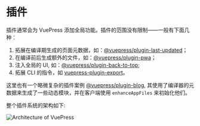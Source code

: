 # 插件

插件通常会为 VuePress 添加全局功能。插件的范围没有限制——一般有下面几种：

1. 拓展在编译期生成的页面元数据，如：[@vuepress/plugin-last-updated](./official/plugin-last-updated.md)；
2. 在编译前后生成额外的文件，如：[@vuepress/plugin-pwa](./official/plugin-pwa.md)；
3. 注入全局的 UI, 如：[@vuepress/plugin-back-to-top](./official/plugin-back-to-top.md);
4. 拓展 CLI 的指令，如 [vuepress-plugin-export](https://github.com/ulivz/vuepress-plugin-export)。

这里也有一个略微复杂的插件案例 [@vuepress/plugin-blog](https://vuepress-plugin-blog.ulivz.com), 其使用了编译器的元数据来生成了一些动态模块，并在客户端使用 `enhanceAppFiles` 来初始化他们。

整个插件系统的架构如下:

![Architecture of VuePress](/architecture.png)
